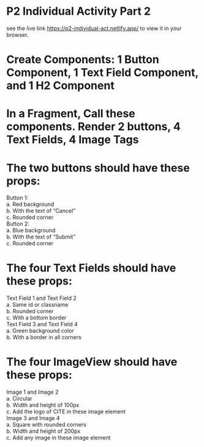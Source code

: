 # P2 Individual Activity Part 2
see the live link https://p2-individual-act.netlify.app/ to view it in your browser.

# Create Components: 1 Button Component, 1 Text Field Component, and 1 H2 Component
# In a Fragment, Call these components. Render 2 buttons, 4 Text Fields, 4 Image Tags
# The two buttons should have these props:
Button 1: \
a. Red background \
b. With the text of “Cancel” \
c. Rounded corner \
Button 2: \
a. Blue background \
b. With the text of “Submit” \
c. Rounded corner 

# The four Text Fields should have these props:
Text Field 1 and Text Field 2 \
a. Same id or classname \
b. Rounded corner \
c. With a bottom border \
Text Field 3 and Text Field 4 \
a. Green background color \
b. With a border in all corners 

# The four ImageView should have these props:
Image 1 and Image 2 \
a. Circular \
b. Width and height of 100px \
c. Add the logo of CITE in these image element \
Image 3 and Image 4 \
a. Square with rounded corners \
b. Width and height of 200px \
c. Add any image in these image element 
